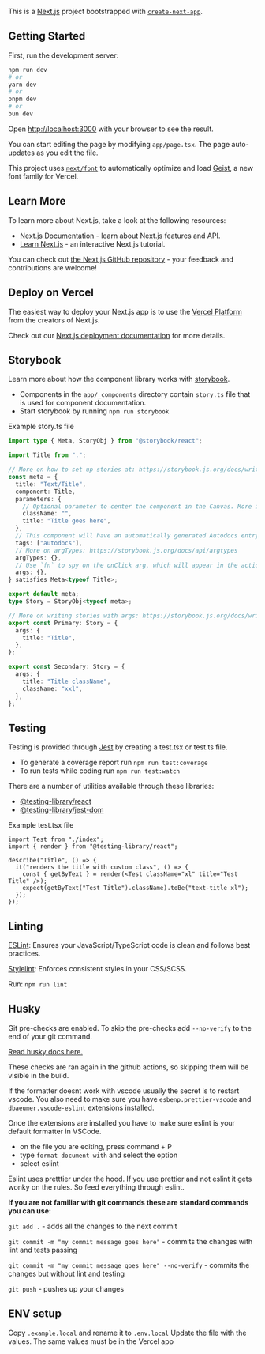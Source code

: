 This is a [Next.js](https://nextjs.org) project bootstrapped with [`create-next-app`](https://nextjs.org/docs/app/api-reference/cli/create-next-app).

## Getting Started

First, run the development server:

```bash
npm run dev
# or
yarn dev
# or
pnpm dev
# or
bun dev
```

Open [http://localhost:3000](http://localhost:3000) with your browser to see the result.

You can start editing the page by modifying `app/page.tsx`. The page auto-updates as you edit the file.

This project uses [`next/font`](https://nextjs.org/docs/app/building-your-application/optimizing/fonts) to automatically optimize and load [Geist](https://vercel.com/font), a new font family for Vercel.

## Learn More

To learn more about Next.js, take a look at the following resources:

- [Next.js Documentation](https://nextjs.org/docs) - learn about Next.js features and API.
- [Learn Next.js](https://nextjs.org/learn) - an interactive Next.js tutorial.

You can check out [the Next.js GitHub repository](https://github.com/vercel/next.js) - your feedback and contributions are welcome!

## Deploy on Vercel

The easiest way to deploy your Next.js app is to use the [Vercel Platform](https://vercel.com/new?utm_medium=default-template&filter=next.js&utm_source=create-next-app&utm_campaign=create-next-app-readme) from the creators of Next.js.

Check out our [Next.js deployment documentation](https://nextjs.org/docs/app/building-your-application/deploying) for more details.

## Storybook

Learn more about how the component library works with [storybook](https://storybook.js.org/docs/react/writing-stories/introduction).

- Components in the `app/_components` directory contain `story.ts` file that is used for component documentation.
- Start storybook by running `npm run storybook`

Example story.ts file

```ts
import type { Meta, StoryObj } from "@storybook/react";

import Title from ".";

// More on how to set up stories at: https://storybook.js.org/docs/writing-stories#default-export
const meta = {
  title: "Text/Title",
  component: Title,
  parameters: {
    // Optional parameter to center the component in the Canvas. More info: https://storybook.js.org/docs/configure/story-layout
    className: "",
    title: "Title goes here",
  },
  // This component will have an automatically generated Autodocs entry: https://storybook.js.org/docs/writing-docs/autodocs
  tags: ["autodocs"],
  // More on argTypes: https://storybook.js.org/docs/api/argtypes
  argTypes: {},
  // Use `fn` to spy on the onClick arg, which will appear in the actions panel once invoked: https://storybook.js.org/docs/essentials/actions#action-args
  args: {},
} satisfies Meta<typeof Title>;

export default meta;
type Story = StoryObj<typeof meta>;

// More on writing stories with args: https://storybook.js.org/docs/writing-stories/args
export const Primary: Story = {
  args: {
    title: "Title",
  },
};

export const Secondary: Story = {
  args: {
    title: "Title className",
    className: "xxl",
  },
};
```

## Testing

Testing is provided through [Jest](https://jestjs.io/docs/getting-started) by creating a test.tsx or test.ts file.

- To generate a coverage report run `npm run test:coverage`
- To run tests while coding run `npm run test:watch`

There are a number of utilities available through these libraries:

- [@testing-library/react](https://www.npmjs.com/package/@testing-library/react)
- [@testing-library/jest-dom](https://www.npmjs.com/package/@testing-library/jest-dom)

Example test.tsx file

```tsx
import Test from "./index";
import { render } from "@testing-library/react";

describe("Title", () => {
  it("renders the title with custom class", () => {
    const { getByText } = render(<Test className="xl" title="Test Title" />);
    expect(getByText("Test Title").className).toBe("text-title xl");
  });
});
```

## Linting

[ESLint](https://eslint.org/): Ensures your JavaScript/TypeScript code is clean and follows best practices.

[Stylelint](https://stylelint.io/): Enforces consistent styles in your CSS/SCSS.

Run: `npm run lint`

## Husky

Git pre-checks are enabled. To skip the pre-checks add `--no-verify` to the end of your git command.

[Read husky docs here.](https://typicode.github.io/husky/)

These checks are ran again in the github actions, so skipping them will be visible in the build.

If the formatter doesnt work with vscode usually the secret is to restart vscode. You also need to make sure you have `esbenp.prettier-vscode` and `dbaeumer.vscode-eslint` extensions installed.

Once the extensions are installed you have to make sure eslint is your default formatter in VSCode.

- on the file you are editing, press command + P
- type `format document with` and select the option
- select eslint

Eslint uses pretttier under the hood. If you use prettier and not eslint it gets wonky on the rules. So feed everything through eslint.

**If you are not familiar with git commands these are standard commands you can use:**

`git add .` - adds all the changes to the next commit

`git commit -m "my commit message goes here"` - commits the changes with lint and tests passing

`git commit -m "my commit message goes here" --no-verify` - commits the changes but without lint and testing

`git push` - pushes up your changes

## ENV setup

Copy `.example.local` and rename it to `.env.local`
Update the file with the values. The same values must be in the Vercel app
